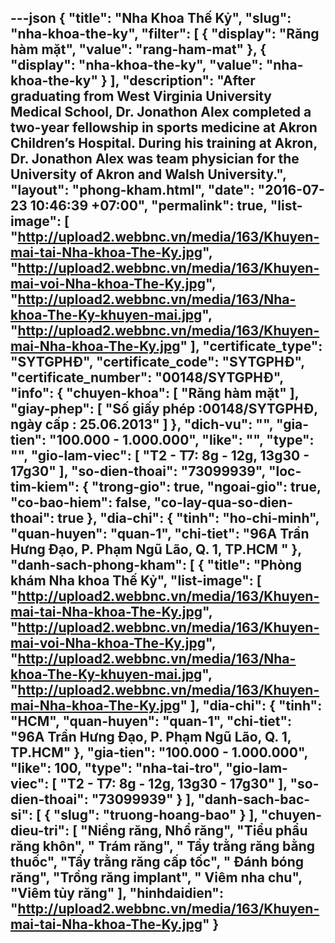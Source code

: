 ---json
{
    "title": "Nha Khoa Thế Kỷ",
    "slug": "nha-khoa-the-ky",
    "filter": [
        {
            "display": "Răng hàm mặt",
            "value": "rang-ham-mat"
        },
        {
            "display": "nha-khoa-the-ky",
            "value": "nha-khoa-the-ky"
        }
    ],
    "description": "After graduating from West Virginia University Medical School, Dr. Jonathon Alex completed a two-year fellowship in sports medicine at Akron Children’s Hospital. During his training at Akron, Dr. Jonathon Alex was team physician for the University of Akron and Walsh University.",
    "layout": "phong-kham.html",
    "date": "2016-07-23 10:46:39 +07:00",
    "permalink": true,
    "list-image": [
        "http://upload2.webbnc.vn/media/163/Khuyen-mai-tai-Nha-khoa-The-Ky.jpg",
        "http://upload2.webbnc.vn/media/163/Khuyen-mai-voi-Nha-khoa-The-Ky.jpg",
        "http://upload2.webbnc.vn/media/163/Nha-khoa-The-Ky-khuyen-mai.jpg",
        "http://upload2.webbnc.vn/media/163/Khuyen-mai-Nha-khoa-The-Ky.jpg"
    ],
    "certificate_type": "SYTGPHĐ",
    "certificate_code": "SYTGPHĐ",
    "certificate_number": "00148/SYTGPHĐ",
    "info": {
        "chuyen-khoa": [
            "Răng hàm mặt"
        ],
        "giay-phep": [
            "Số giấy phép :00148/SYTGPHĐ, ngày cấp : 25.06.2013"
        ]
    },
    "dich-vu": "",
    "gia-tien": "100.000 - 1.000.000",
    "like": "",
    "type": "",
    "gio-lam-viec": [
        "T2 - T7: 8g - 12g, 13g30 - 17g30"
    ],
    "so-dien-thoai": "73099939",
    "loc-tim-kiem": {
        "trong-gio": true,
        "ngoai-gio": true,
        "co-bao-hiem": false,
        "co-lay-qua-so-dien-thoai": true
    },
    "dia-chi": {
        "tinh": "ho-chi-minh",
        "quan-huyen": "quan-1",
        "chi-tiet": "96A Trần Hưng Đạo, P. Phạm Ngũ Lão, Q. 1, TP.HCM  "
    },
    "danh-sach-phong-kham": [
        {
            "title": "Phòng khám  Nha khoa Thế Kỷ",
            "list-image": [
                "http://upload2.webbnc.vn/media/163/Khuyen-mai-tai-Nha-khoa-The-Ky.jpg",
                "http://upload2.webbnc.vn/media/163/Khuyen-mai-voi-Nha-khoa-The-Ky.jpg",
                "http://upload2.webbnc.vn/media/163/Nha-khoa-The-Ky-khuyen-mai.jpg",
                "http://upload2.webbnc.vn/media/163/Khuyen-mai-Nha-khoa-The-Ky.jpg"
            ],
            "dia-chi": {
                "tinh": "HCM",
                "quan-huyen": "quan-1",
                "chi-tiet": "96A Trần Hưng Đạo, P. Phạm Ngũ Lão, Q. 1, TP.HCM"
            },
            "gia-tien": "100.000 - 1.000.000",
            "like": 100,
            "type": "nha-tai-tro",
            "gio-lam-viec": [
                "T2 - T7: 8g - 12g, 13g30 - 17g30"
            ],
            "so-dien-thoai": "73099939"
        }
    ],
    "danh-sach-bac-si": [
        {
            "slug": "truong-hoang-bao"
        }
    ],
    "chuyen-dieu-tri": [
        "Niềng răng, Nhổ răng",
        "Tiểu phẩu răng khôn",
        " Trám răng",
        " Tẩy trằng răng bằng thuốc",
        "Tẩy trằng răng cấp tốc",
        " Đánh bóng răng",
        "Trồng răng implant",
        " Viêm nha chu",
        "Viêm tủy răng"
    ],
    "hinhdaidien": "http://upload2.webbnc.vn/media/163/Khuyen-mai-tai-Nha-khoa-The-Ky.jpg"
}
---
